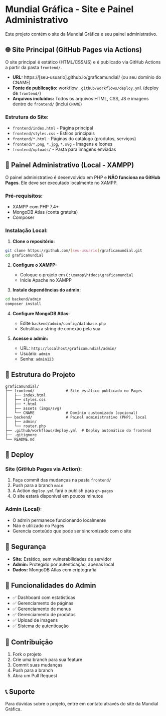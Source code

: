 # Mundial Gráfica - Site e Painel Administrativo

Este projeto contém o site da Mundial Gráfica e seu painel administrativo.

## 🌐 Site Principal (GitHub Pages via Actions)

O site principal é estático (HTML/CSS/JS) e é publicado via GitHub Actions a partir da pasta `frontend/`.
- **URL:** https://[seu-usuario].github.io/graficamundial/ (ou seu domínio do CNAME)
- **Fonte de publicação:** workflow `.github/workflows/deploy.yml` (deploy de `frontend/`)
- **Arquivos incluídos:** Todos os arquivos HTML, CSS, JS e imagens dentro de `frontend/` (inclui `CNAME`)

### Estrutura do Site:
- `frontend/index.html` - Página principal
- `frontend/styles.css` - Estilos principais
- `frontend/*.html` - Páginas do catálogo (produtos, serviços)
- `frontend/*.png`, `*.jpg`, `*.svg` - Imagens e ícones
- `frontend/uploads/` - Pasta para imagens enviadas

## 🔧 Painel Administrativo (Local - XAMPP)

O painel administrativo é desenvolvido em PHP e **NÃO funciona no GitHub Pages**. 
Ele deve ser executado localmente no XAMPP.

### Pré-requisitos:
- XAMPP com PHP 7.4+
- MongoDB Atlas (conta gratuita)
- Composer

### Instalação Local:

1. **Clone o repositório:**
```bash
git clone https://github.com/[seu-usuario]/graficamundial.git
cd graficamundial
```

2. **Configure o XAMPP:**
   - Coloque o projeto em `C:\xampp\htdocs\graficamundial`
   - Inicie Apache no XAMPP

3. **Instale dependências do admin:**
```bash
cd backend/admin
composer install
```

4. **Configure MongoDB Atlas:**
   - Edite `backend/admin/config/database.php`
   - Substitua a string de conexão pela sua

5. **Acesse o admin:**
   - URL: `http://localhost/graficamundial/admin/`
   - Usuário: `admin`
   - Senha: `admin123`

## 📁 Estrutura do Projeto

```
graficamundial/
├── frontend/              # Site estático publicado no Pages
│   ├── index.html
│   ├── styles.css
│   ├── *.html
│   ├── assets (imgs/svg)
│   └── CNAME              # Domínio customizado (opcional)
├── backend/               # Painel administrativo (PHP), local
│   ├── admin/
│   └── router.php
├── .github/workflows/deploy.yml  # Deploy automático do frontend
├── .gitignore
└── README.md
```

## 🚀 Deploy

### Site (GitHub Pages via Action):
1. Faça commit das mudanças na pasta `frontend/`
2. Push para a branch `main`
3. A Action `deploy.yml` fará o publish para `gh-pages`
4. O site estará disponível em poucos minutos

### Admin (Local):
- O admin permanece funcionando localmente
- Não é utilizado no Pages
- Gerencia conteúdo que pode ser sincronizado com o site

## 🔐 Segurança

- **Site:** Estático, sem vulnerabilidades de servidor
- **Admin:** Protegido por autenticação, apenas local
- **Dados:** MongoDB Atlas com criptografia

## 📝 Funcionalidades do Admin

- ✅ Dashboard com estatísticas
- ✅ Gerenciamento de páginas
- ✅ Gerenciamento de menus
- ✅ Gerenciamento de produtos
- ✅ Upload de imagens
- ✅ Sistema de autenticação

## 🤝 Contribuição

1. Fork o projeto
2. Crie uma branch para sua feature
3. Commit suas mudanças
4. Push para a branch
5. Abra um Pull Request

## 📞 Suporte

Para dúvidas sobre o projeto, entre em contato através do site da Mundial Gráfica.